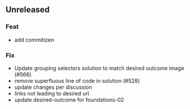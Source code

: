 ## Unreleased

### Feat

- add commitizen

### Fix

- Update grouping selectors solution to match desired outcome image (#566)
- remove superfluous line of code in solution (#528)
- update changes per discussion
- links not leading to desired url
- update desired-outcome for foundations-02

